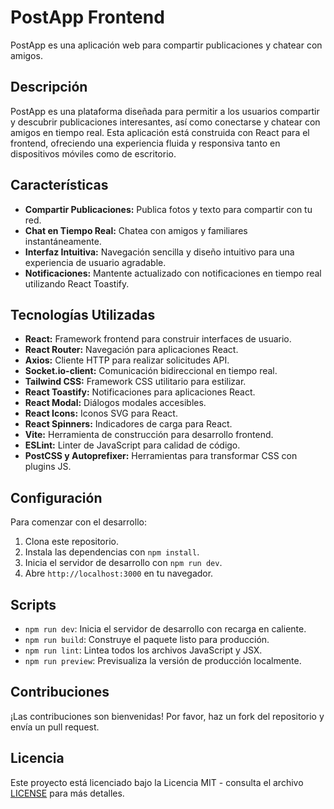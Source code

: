 # PostApp Frontend

PostApp es una aplicación web para compartir publicaciones y chatear con amigos.

## Descripción

PostApp es una plataforma diseñada para permitir a los usuarios compartir y descubrir publicaciones interesantes, así como conectarse y chatear con amigos en tiempo real. Esta aplicación está construida con React para el frontend, ofreciendo una experiencia fluida y responsiva tanto en dispositivos móviles como de escritorio.

## Características

- **Compartir Publicaciones:** Publica fotos y texto para compartir con tu red.
- **Chat en Tiempo Real:** Chatea con amigos y familiares instantáneamente.
- **Interfaz Intuitiva:** Navegación sencilla y diseño intuitivo para una experiencia de usuario agradable.
- **Notificaciones:** Mantente actualizado con notificaciones en tiempo real utilizando React Toastify.

## Tecnologías Utilizadas

- **React:** Framework frontend para construir interfaces de usuario.
- **React Router:** Navegación para aplicaciones React.
- **Axios:** Cliente HTTP para realizar solicitudes API.
- **Socket.io-client:** Comunicación bidireccional en tiempo real.
- **Tailwind CSS:** Framework CSS utilitario para estilizar.
- **React Toastify:** Notificaciones para aplicaciones React.
- **React Modal:** Diálogos modales accesibles.
- **React Icons:** Iconos SVG para React.
- **React Spinners:** Indicadores de carga para React.
- **Vite:** Herramienta de construcción para desarrollo frontend.
- **ESLint:** Linter de JavaScript para calidad de código.
- **PostCSS y Autoprefixer:** Herramientas para transformar CSS con plugins JS.

## Configuración

Para comenzar con el desarrollo:

1. Clona este repositorio.
2. Instala las dependencias con `npm install`.
3. Inicia el servidor de desarrollo con `npm run dev`.
4. Abre `http://localhost:3000` en tu navegador.

## Scripts

- `npm run dev`: Inicia el servidor de desarrollo con recarga en caliente.
- `npm run build`: Construye el paquete listo para producción.
- `npm run lint`: Lintea todos los archivos JavaScript y JSX.
- `npm run preview`: Previsualiza la versión de producción localmente.

## Contribuciones

¡Las contribuciones son bienvenidas! Por favor, haz un fork del repositorio y envía un pull request.

## Licencia

Este proyecto está licenciado bajo la Licencia MIT - consulta el archivo [LICENSE](LICENSE) para más detalles.
